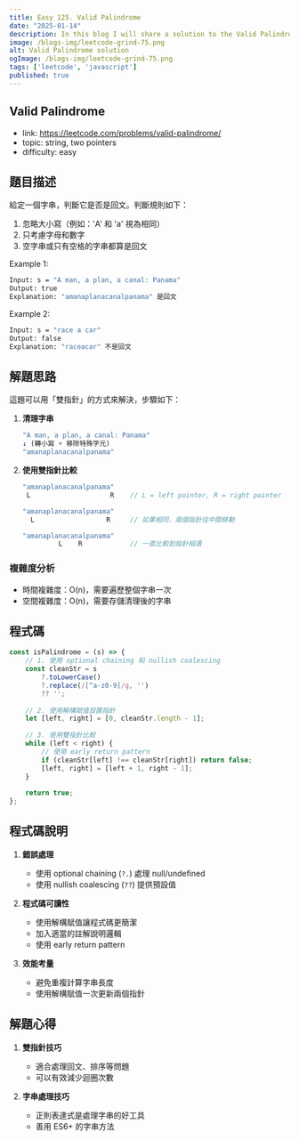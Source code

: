 ```yaml
---
title: Easy 125. Valid Palindrome
date: "2025-01-14"
description: In this blog I will share a solution to the Valid Palindrome problem.
image: /blogs-img/leetcode-grind-75.png
alt: Valid Palindrome solution
ogImage: /blogs-img/leetcode-grind-75.png
tags: ['leetcode', 'javascript']
published: true
---
```


## Valid Palindrome

- link: https://leetcode.com/problems/valid-palindrome/
- topic: string, two pointers
- difficulty: easy

## 題目描述

給定一個字串，判斷它是否是回文。判斷規則如下：

1. 忽略大小寫（例如：'A' 和 'a' 視為相同）
2. 只考慮字母和數字
3. 空字串或只有空格的字串都算是回文

Example 1:

```bash
Input: s = "A man, a plan, a canal: Panama"
Output: true
Explanation: "amanaplanacanalpanama" 是回文
```

Example 2:

```bash
Input: s = "race a car"
Output: false
Explanation: "raceacar" 不是回文
```

## 解題思路

這題可以用「雙指針」的方式來解決，步驟如下：

1. **清理字串**

   ```javascript
   "A man, a plan, a canal: Panama"
   ↓ (轉小寫 + 移除特殊字元)
   "amanaplanacanalpanama"
   ```

2. **使用雙指針比較**

   ```javascript
   "amanaplanacanalpanama"
    L                    R    // L = left pointer, R = right pointer
   
   "amanaplanacanalpanama"
     L                  R     // 如果相同，兩個指針往中間移動
   
   "amanaplanacanalpanama"
            L    R            // 一直比較到指針相遇
   ```

### 複雜度分析

- 時間複雜度：O(n)，需要遍歷整個字串一次
- 空間複雜度：O(n)，需要存儲清理後的字串

## 程式碼

```javascript
const isPalindrome = (s) => {
    // 1. 使用 optional chaining 和 nullish coalescing
    const cleanStr = s
        ?.toLowerCase()
        ?.replace(/[^a-z0-9]/g, '')
        ?? '';
    
    // 2. 使用解構賦值設置指針
    let [left, right] = [0, cleanStr.length - 1];
    
    // 3. 使用雙指針比較
    while (left < right) {
        // 使用 early return pattern
        if (cleanStr[left] !== cleanStr[right]) return false;
        [left, right] = [left + 1, right - 1];
    }
    
    return true;
};
```

## 程式碼說明

1. **錯誤處理**
   - 使用 optional chaining (`?.`) 處理 null/undefined
   - 使用 nullish coalescing (`??`) 提供預設值

2. **程式碼可讀性**
   - 使用解構賦值讓程式碼更簡潔
   - 加入適當的註解說明邏輯
   - 使用 early return pattern

3. **效能考量**
   - 避免重複計算字串長度
   - 使用解構賦值一次更新兩個指針

## 解題心得

1. **雙指針技巧**
   - 適合處理回文、排序等問題
   - 可以有效減少迴圈次數

2. **字串處理技巧**
   - 正則表達式是處理字串的好工具
   - 善用 ES6+ 的字串方法
